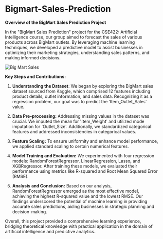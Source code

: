 # Bigmart-Sales-Prediction

**Overview of the BigMart Sales Prediction Project**

In the "BigMart Sales Prediction" project for the CSE422: Artificial Intelligence course, our group aimed to forecast the sales of various products across BigMart outlets. By leveraging machine learning techniques, we developed a predictive model to assist businesses in optimizing their marketing strategies, understanding sales patterns, and making informed decisions.

![Big Mart Sales](https://github.com/AdibReza/Bigmart-Sales-Prediction/assets/92293886/39c62c4f-5956-45e7-ac32-2dbbdd729d2f)

**Key Steps and Contributions:**

1. **Understanding the Dataset:** We began by exploring the BigMart sales dataset sourced from Kaggle, which comprised 12 features including product details, outlet information, and sales data. Recognizing it as a regression problem, our goal was to predict the 'Item_Outlet_Sales' value.

2. **Data Pre-processing:** Addressing missing values in the dataset was crucial. We imputed the mean for 'Item_Weight' and utilized mode imputation for 'Outlet_Size'. Additionally, we standardized categorical features and addressed inconsistencies in categorical values.

3. **Feature Scaling:** To ensure uniformity and enhance model performance, we applied standard scaling to certain numerical features.

4. **Model Training and Evaluation:** We experimented with four regression models: RandomForestRegressor, LinearRegression, Lasso, and XGBRegressor. After training these models, we evaluated their performance using metrics like R-squared and Root Mean Squared Error (RMSE).

5. **Analysis and Conclusion:** Based on our analysis, RandomForestRegressor emerged as the most effective model, achieving the highest R-squared value and the lowest RMSE. Our findings underscored the potential of machine learning in providing accurate sales predictions, aiding businesses in strategic planning and decision-making.


Overall, this project provided a comprehensive learning experience, bridging theoretical knowledge with practical application in the domain of artificial intelligence and predictive analytics.
